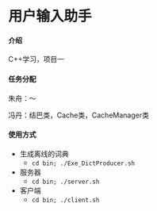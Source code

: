 # 用户输入助手

#### 介绍
C++学习，项目一



#### 任务分配

朱舟：～

冯丹：结巴类，Cache类，CacheManager类



#### 使用方式

* 生成离线的词典
  * `cd bin; ./Exe_DictProducer.sh`
* 服务器
  * `cd bin; ./server.sh`
* 客户端
  * `cd bin; ./client.sh`

